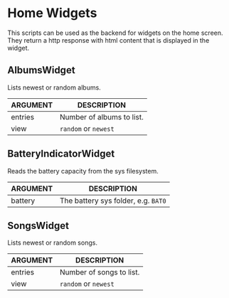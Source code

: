 # Home Widgets

This scripts can be used as the backend for widgets on the home screen. They return a http response with html content that is displayed in the widget.

## AlbumsWidget

Lists newest or random albums.

| ARGUMENT | DESCRIPTION |
| -------- | ----------- |
| entries | Number of albums to list. |
| view | `random` or `newest` |

## BatteryIndicatorWidget

Reads the battery capacity from the sys filesystem.

| ARGUMENT | DESCRIPTION |
| -------- | ----------- |
| battery | The battery sys folder, e.g. `BAT0` |

## SongsWidget

Lists newest or random songs.

| ARGUMENT | DESCRIPTION |
| -------- | ----------- |
| entries | Number of songs to list. |
| view | `random` or `newest` |
